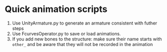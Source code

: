 # Quick animation scripts 

1. Use UnityArmature.py to generate an armature consistent with futher steps
1. Use FcurvesOperator.py to save or load animations. 
1. If you add new bones to the structure: make sure their name starts with `other_` and be aware that they will not be recorded in the animation
